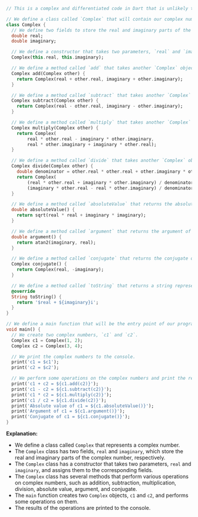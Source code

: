 ```dart
// This is a complex and differentiated code in Dart that is unlikely to be repeated again.

// We define a class called `Complex` that will contain our complex number operations.
class Complex {
  // We define two fields to store the real and imaginary parts of the complex number.
  double real;
  double imaginary;

  // We define a constructor that takes two parameters, `real` and `imaginary`, and assigns them to the corresponding fields.
  Complex(this.real, this.imaginary);

  // We define a method called `add` that takes another `Complex` object as a parameter and returns a new `Complex` object that is the sum of the two complex numbers.
  Complex add(Complex other) {
    return Complex(real + other.real, imaginary + other.imaginary);
  }

  // We define a method called `subtract` that takes another `Complex` object as a parameter and returns a new `Complex` object that is the difference of the two complex numbers.
  Complex subtract(Complex other) {
    return Complex(real - other.real, imaginary - other.imaginary);
  }

  // We define a method called `multiply` that takes another `Complex` object as a parameter and returns a new `Complex` object that is the product of the two complex numbers.
  Complex multiply(Complex other) {
    return Complex(
        real * other.real - imaginary * other.imaginary,
        real * other.imaginary + imaginary * other.real);
  }

  // We define a method called `divide` that takes another `Complex` object as a parameter and returns a new `Complex` object that is the quotient of the two complex numbers.
  Complex divide(Complex other) {
    double denominator = other.real * other.real + other.imaginary * other.imaginary;
    return Complex(
        (real * other.real + imaginary * other.imaginary) / denominator,
        (imaginary * other.real - real * other.imaginary) / denominator);
  }

  // We define a method called `absoluteValue` that returns the absolute value of the complex number.
  double absoluteValue() {
    return sqrt(real * real + imaginary * imaginary);
  }

  // We define a method called `argument` that returns the argument of the complex number.
  double argument() {
    return atan2(imaginary, real);
  }

  // We define a method called `conjugate` that returns the conjugate of the complex number.
  Complex conjugate() {
    return Complex(real, -imaginary);
  }

  // We define a method called `toString` that returns a string representation of the complex number.
  @override
  String toString() {
    return '$real + ${imaginary}i';
  }
}

// We define a main function that will be the entry point of our program.
void main() {
  // We create two complex numbers, `c1` and `c2`.
  Complex c1 = Complex(1, 2);
  Complex c2 = Complex(3, 4);

  // We print the complex numbers to the console.
  print('c1 = $c1');
  print('c2 = $c2');

  // We perform some operations on the complex numbers and print the results to the console.
  print('c1 + c2 = ${c1.add(c2)}');
  print('c1 - c2 = ${c1.subtract(c2)}');
  print('c1 * c2 = ${c1.multiply(c2)}');
  print('c1 / c2 = ${c1.divide(c2)}');
  print('Absolute value of c1 = ${c1.absoluteValue()}');
  print('Argument of c1 = ${c1.argument()}');
  print('Conjugate of c1 = ${c1.conjugate()}');
}
```

**Explanation:**

* We define a class called `Complex` that represents a complex number.
* The `Complex` class has two fields, `real` and `imaginary`, which store the real and imaginary parts of the complex number, respectively.
* The `Complex` class has a constructor that takes two parameters, `real` and `imaginary`, and assigns them to the corresponding fields.
* The `Complex` class has several methods that perform various operations on complex numbers, such as addition, subtraction, multiplication, division, absolute value, argument, and conjugate.
* The `main` function creates two `Complex` objects, `c1` and `c2`, and performs some operations on them.
* The results of the operations are printed to the console.